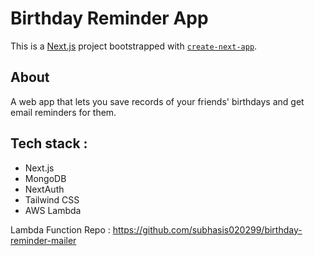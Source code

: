 # Birthday Reminder App

This is a [Next.js](https://nextjs.org/) project bootstrapped with [`create-next-app`](https://github.com/vercel/next.js/tree/canary/packages/create-next-app).

## About

A web app that lets you save records of your friends' birthdays and get email reminders for them.

## Tech stack :
- Next.js
- MongoDB
- NextAuth
- Tailwind CSS
- AWS Lambda

Lambda Function Repo : https://github.com/subhasis020299/birthday-reminder-mailer
